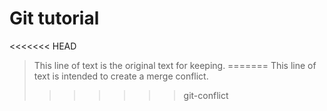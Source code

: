 # Git tutorial

<<<<<<< HEAD
> This line of text is the original text for keeping.
=======
> This line of text is intended to create a merge conflict.
>>>>>>> git-conflict
